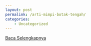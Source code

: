 ```yaml
---
layout: post
permalink: /arti-mimpi-botak-tengah/
categories:
    - Uncategorized
---
```


[Baca Selengkapnya](/10)